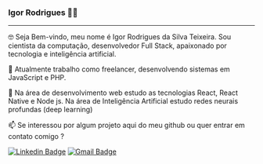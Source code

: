 ### Igor Rodrigues 👨‍💻️

------


🤓️ Seja Bem-vindo, meu nome é Igor Rodrigues da Silva Teixeira. Sou cientista da computação, desenvolvedor Full Stack, apaixonado por tecnologia e inteligência artificial.

🔭 Atualmente trabalho como freelancer, desenvolvendo sistemas em JavaScript e PHP.

🌱 Na área de desenvolvimento web estudo as tecnologias React, React Native e Node js. Na área de Inteligência Artificial estudo redes neurais profundas (deep learning)

📫 Se interessou por algum projeto aqui do meu github ou quer entrar em contato comigo ? 
   
[![Linkedin Badge](https://img.shields.io/badge/-Igor%20Rodrigues-6633cc?style=flat-square&logo=Linkedin&logoColor=white&link=https://www.linkedin.com/in/igorsteixeira94/)](https://www.linkedin.com/in/igorsteixeira94/) 
[![Gmail Badge](https://img.shields.io/badge/igorsteixeira94@gmail.com-6633cc?style=flat-square&logo=Gmail&logoColor=white&link=mailto:igorsteixeira94@gmail.com)](mailto:igorsteixeira94@gmail.com) 
